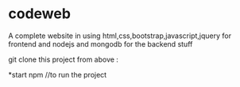 # codeweb
A complete website in using html,css,bootstrap,javascript,jquery for frontend and nodejs and mongodb for the backend stuff

git clone this project from above :
 
 *start npm            //to run the project 
